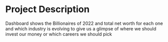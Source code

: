 
# Project Description

Dashboard shows the Billionaires of 2022 and total net worth for each one and which industry is evolving to give us a glimpse of where we should invest our money or which careers we should pick
